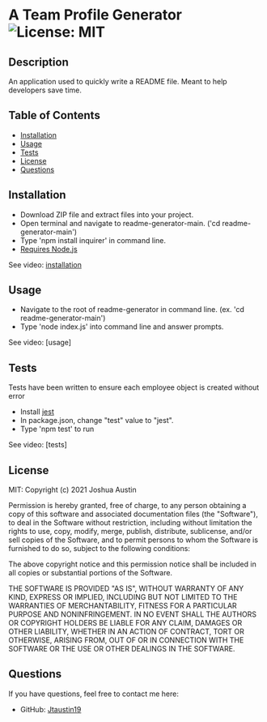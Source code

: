 # A Team Profile Generator ![License: MIT](license-MIT-ff69b4.svg)

## Description
An application used to quickly write a README file. Meant to help developers save time.

## Table of Contents
* [Installation](#installation)
* [Usage](#usage)
* [Tests](#tests)
* [License](#license)
* [Questions](#questions)


## Installation
* Download ZIP file and extract files into your project.
* Open terminal and navigate to readme-generator-main. ('cd readme-generator-main') 
* Type 'npm install inquirer' in command line.
* [Requires Node.js](https://nodejs.org/en/)

See video:
[installation](./)  

## Usage
* Navigate to the root of readme-generator in command line. (ex. 'cd readme-generator-main')
* Type 'node index.js' into command line and answer prompts.

See video:
[usage]

## Tests
Tests have been written to ensure each employee object is created without error
* Install [jest](https://jestjs.io/docs/en/getting-started)
* In package.json, change "test" value to "jest".
* Type 'npm test' to run

See video:
[tests]

## License
MIT: Copyright (c) 2021 Joshua Austin

Permission is hereby granted, free of charge, to any person obtaining a copy
of this software and associated documentation files (the "Software"), to deal
in the Software without restriction, including without limitation the rights
to use, copy, modify, merge, publish, distribute, sublicense, and/or sell
copies of the Software, and to permit persons to whom the Software is
furnished to do so, subject to the following conditions:

The above copyright notice and this permission notice shall be included in all
copies or substantial portions of the Software.

THE SOFTWARE IS PROVIDED "AS IS", WITHOUT WARRANTY OF ANY KIND, EXPRESS OR
IMPLIED, INCLUDING BUT NOT LIMITED TO THE WARRANTIES OF MERCHANTABILITY,
FITNESS FOR A PARTICULAR PURPOSE AND NONINFRINGEMENT. IN NO EVENT SHALL THE
AUTHORS OR COPYRIGHT HOLDERS BE LIABLE FOR ANY CLAIM, DAMAGES OR OTHER
LIABILITY, WHETHER IN AN ACTION OF CONTRACT, TORT OR OTHERWISE, ARISING FROM,
OUT OF OR IN CONNECTION WITH THE SOFTWARE OR THE USE OR OTHER DEALINGS IN THE
SOFTWARE.



## Questions
If you have questions, feel free to contact me here:
* GitHub: [Jtaustin19](https://github.com/jtaustin19)